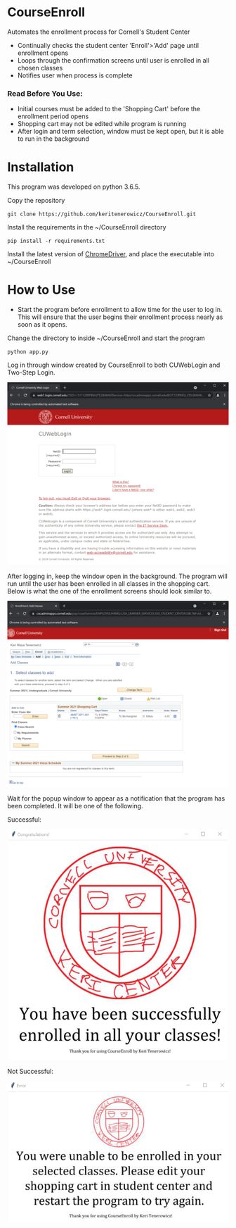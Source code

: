 # CourseEnroll
Automates the enrollment process for Cornell's Student Center
- Continually checks the student center 'Enroll'>'Add' page until enrollment opens
- Loops through the confirmation screens until user is enrolled in all chosen classes
- Notifies user when process is complete

### Read Before You Use:
- Initial courses must be added to the 'Shopping Cart' before the enrollment period opens
- Shopping cart may not be edited while program is running
- After login and term selection, window must be kept open, but it is able to run in the background

# Installation
This program was developed on python 3.6.5.

Copy the repository
```
git clone https://github.com/keritenerowicz/CourseEnroll.git
```

Install the requirements in the ~/CourseEnroll directory
```
pip install -r requirements.txt
```

Install the latest version of [ChromeDriver](https://sites.google.com/a/chromium.org/chromedriver/), and place the executable into ~/CourseEnroll

# How to Use
- Start the program before enrollment to allow time for the user to log in. This will ensure that the user begins their enrollment process nearly as soon as it opens.

Change the directory to inside ~/CourseEnroll and start the program
```
python app.py
```

Log in through window created by CourseEnroll to both CUWebLogin and Two-Step Login.

<p align="center">
  <img src="https://github.com/keritenerowicz/CourseEnroll/blob/master/images/login.png" />
</p>

After logging in, keep the window open in the background. The program will run until the user has been enrolled in all classes in the shopping cart. Below is what the one of the enrollment screens should look similar to.

<p align="center">
  <img src="https://github.com/keritenerowicz/CourseEnroll/blob/master/images/enrollment.png" />
</p>

Wait for the popup window to appear as a notification that the program has been completed. It will be one of the following.

Successful:
<p align="center">
  <img src="https://github.com/keritenerowicz/CourseEnroll/blob/master/images/successful.png" />
</p>

Not Successful:
<p align="center">
  <img src="https://github.com/keritenerowicz/CourseEnroll/blob/master/images/not_successful.png" />
</p>
